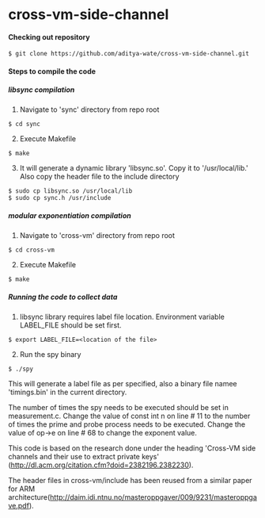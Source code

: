 # cross-vm-side-channel

#### Checking out repository

`$ git clone https://github.com/aditya-wate/cross-vm-side-channel.git`

#### Steps to compile the code

##### libsync compilation

1. Navigate to 'sync' directory from repo root

  `$ cd sync`

2. Execute Makefile

  `$ make`
  
3. It will generate a dynamic library 'libsync.so'. Copy it to '/usr/local/lib.' Also copy the header file to the include directory

  `$ sudo cp libsync.so /usr/local/lib`  
  `$ sudo cp sync.h /usr/include`

##### modular exponentiation compilation

1. Navigate to 'cross-vm' directory from repo root

  `$ cd cross-vm`

2. Execute Makefile

  `$ make`

##### Running the code to collect data

1. libsync library requires label file location. Environment variable LABEL_FILE should be set first.

`$ export LABEL_FILE=<location of the file>`

2. Run the spy binary

`$ ./spy`

This will generate a label file as per specified, also a binary file namee 'timings.bin' in the current directory.

The number of times the spy needs to be executed should be set in measurement.c. Change the value of const int n on line # 11 to the number of times the prime and probe process needs to be executed. Change the value of op->e on line # 68 to change the exponent value.

This code is based on the research done under the heading 'Cross-VM side channels and their use to extract private keys' (http://dl.acm.org/citation.cfm?doid=2382196.2382230).

The header files in cross-vm/include has been reused from a similar paper for ARM architecture(http://daim.idi.ntnu.no/masteroppgaver/009/9231/masteroppgave.pdf).
